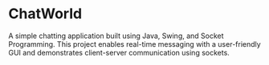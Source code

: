 # ChatWorld
A simple chatting application built using Java, Swing, and Socket Programming. This project enables real-time messaging with a user-friendly GUI and demonstrates client-server communication using sockets.
